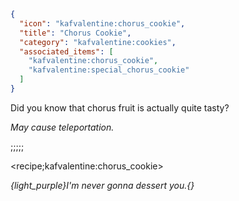 ```json
{
  "icon": "kafvalentine:chorus_cookie",
  "title": "Chorus Cookie",
  "category": "kafvalentine:cookies",
  "associated_items": [
    "kafvalentine:chorus_cookie",
    "kafvalentine:special_chorus_cookie"
  ]
}
```

Did you know that chorus fruit is actually quite tasty?

*May cause teleportation.*

;;;;;

<recipe;kafvalentine:chorus_cookie>

*{light_purple}I'm never gonna dessert you.{}*